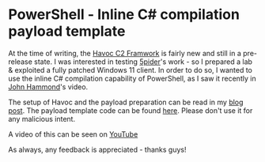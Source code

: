 # PowerShell - Inline C# compilation payload template

At the time of writing, the [Havoc C2 Framwork](https://github.com/HavocFramework/Havoc) is fairly new and still in a pre-release state. 
I was interested in testing [5pider](https://twitter.com/C5pider)'s work - so I prepared a lab & exploited a fully patched Windows 11 client. 
In order to do so, I wanted to use the inline C# compilation capability of PowerShell, as I saw it recently in [John Hammond](https://www.youtube.com/watch?v=EwEwRLedeKI)'s video.

The setup of Havoc and the payload preparation can be read in my [blog post](https://payload.cafe/2022/10/02/havoc-c2-intro-inline-csharp-compilation-within-powershell/). The payload template code can be found [here](https://github.com/TheConciergeDev/PS_with_inline_csharp_compilation/blob/master/execute_inline_csharp_code_within_powershell.ps1). Please don't use it for any malicious intent.

A video of this can be seen on [YouTube](https://www.youtube.com/watch?v=pso2LAONCJ8)


As always, any feedback is appreciated - thanks guys!
